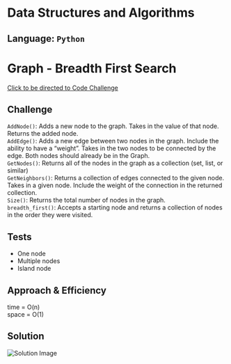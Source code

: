 # Data Structures and Algorithms

## Language: `Python`

# Graph - Breadth First Search
[Click to be directed to Code Challenge](https://github.com/gracerosemary/data-structures-and-algorithms/tree/master/python/challenges/breadth_first)       

## Challenge
`AddNode()`: Adds a new node to the graph. Takes in the value of that node. Returns the added node.  
`AddEdge()`: Adds a new edge between two nodes in the graph. Include the ability to have a “weight”. Takes in the two nodes to be connected by the edge. Both nodes should already be in the Graph.  
`GetNodes()`: Returns all of the nodes in the graph as a collection (set, list, or similar)  
`GetNeighbors()`: Returns a collection of edges connected to the given node. Takes in a given node. Include the weight of the connection in the returned collection.  
`Size()`: Returns the total number of nodes in the graph.  
`breadth_first()`: Accepts a starting node and returns a collection of nodes in the order they were visited.  
 
## Tests
- One node
- Multiple nodes
- Island node

## Approach & Efficiency
time = O(n)   
space = O(1)       

## Solution
![Solution Image](assets/bfs_graph.png)  